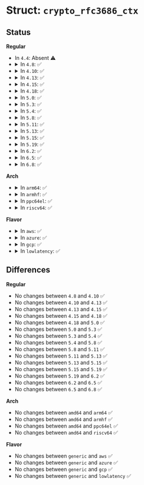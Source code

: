 # Struct: <code>crypto_rfc3686_ctx</code>

## Status
<b>Regular</b>
<ul>
<li>
In <code>4.4</code>: Absent ⚠️
</li>
<li>
<details>
<summary>In <code>4.8</code>: ✅</summary>

```c
struct crypto_rfc3686_ctx {
    struct crypto_skcipher *child;
    u8 nonce[4];
};
```
</details>
</li>
<li>
<details>
<summary>In <code>4.10</code>: ✅</summary>

```c
struct crypto_rfc3686_ctx {
    struct crypto_skcipher *child;
    u8 nonce[4];
};
```
</details>
</li>
<li>
<details>
<summary>In <code>4.13</code>: ✅</summary>

```c
struct crypto_rfc3686_ctx {
    struct crypto_skcipher *child;
    u8 nonce[4];
};
```
</details>
</li>
<li>
<details>
<summary>In <code>4.15</code>: ✅</summary>

```c
struct crypto_rfc3686_ctx {
    struct crypto_skcipher *child;
    u8 nonce[4];
};
```
</details>
</li>
<li>
<details>
<summary>In <code>4.18</code>: ✅</summary>

```c
struct crypto_rfc3686_ctx {
    struct crypto_skcipher *child;
    u8 nonce[4];
};
```
</details>
</li>
<li>
<details>
<summary>In <code>5.0</code>: ✅</summary>

```c
struct crypto_rfc3686_ctx {
    struct crypto_skcipher *child;
    u8 nonce[4];
};
```
</details>
</li>
<li>
<details>
<summary>In <code>5.3</code>: ✅</summary>

```c
struct crypto_rfc3686_ctx {
    struct crypto_skcipher *child;
    u8 nonce[4];
};
```
</details>
</li>
<li>
<details>
<summary>In <code>5.4</code>: ✅</summary>

```c
struct crypto_rfc3686_ctx {
    struct crypto_skcipher *child;
    u8 nonce[4];
};
```
</details>
</li>
<li>
<details>
<summary>In <code>5.8</code>: ✅</summary>

```c
struct crypto_rfc3686_ctx {
    struct crypto_skcipher *child;
    u8 nonce[4];
};
```
</details>
</li>
<li>
<details>
<summary>In <code>5.11</code>: ✅</summary>

```c
struct crypto_rfc3686_ctx {
    struct crypto_skcipher *child;
    u8 nonce[4];
};
```
</details>
</li>
<li>
<details>
<summary>In <code>5.13</code>: ✅</summary>

```c
struct crypto_rfc3686_ctx {
    struct crypto_skcipher *child;
    u8 nonce[4];
};
```
</details>
</li>
<li>
<details>
<summary>In <code>5.15</code>: ✅</summary>

```c
struct crypto_rfc3686_ctx {
    struct crypto_skcipher *child;
    u8 nonce[4];
};
```
</details>
</li>
<li>
<details>
<summary>In <code>5.19</code>: ✅</summary>

```c
struct crypto_rfc3686_ctx {
    struct crypto_skcipher *child;
    u8 nonce[4];
};
```
</details>
</li>
<li>
<details>
<summary>In <code>6.2</code>: ✅</summary>

```c
struct crypto_rfc3686_ctx {
    struct crypto_skcipher *child;
    u8 nonce[4];
};
```
</details>
</li>
<li>
<details>
<summary>In <code>6.5</code>: ✅</summary>

```c
struct crypto_rfc3686_ctx {
    struct crypto_skcipher *child;
    u8 nonce[4];
};
```
</details>
</li>
<li>
<details>
<summary>In <code>6.8</code>: ✅</summary>

```c
struct crypto_rfc3686_ctx {
    struct crypto_skcipher *child;
    u8 nonce[4];
};
```
</details>
</li>
</ul>
<b>Arch</b>
<ul>
<li>
<details>
<summary>In <code>arm64</code>: ✅</summary>

```c
struct crypto_rfc3686_ctx {
    struct crypto_skcipher *child;
    u8 nonce[4];
};
```
</details>
</li>
<li>
<details>
<summary>In <code>armhf</code>: ✅</summary>

```c
struct crypto_rfc3686_ctx {
    struct crypto_skcipher *child;
    u8 nonce[4];
};
```
</details>
</li>
<li>
<details>
<summary>In <code>ppc64el</code>: ✅</summary>

```c
struct crypto_rfc3686_ctx {
    struct crypto_skcipher *child;
    u8 nonce[4];
};
```
</details>
</li>
<li>
<details>
<summary>In <code>riscv64</code>: ✅</summary>

```c
struct crypto_rfc3686_ctx {
    struct crypto_skcipher *child;
    u8 nonce[4];
};
```
</details>
</li>
</ul>
<b>Flavor</b>
<ul>
<li>
<details>
<summary>In <code>aws</code>: ✅</summary>

```c
struct crypto_rfc3686_ctx {
    struct crypto_skcipher *child;
    u8 nonce[4];
};
```
</details>
</li>
<li>
<details>
<summary>In <code>azure</code>: ✅</summary>

```c
struct crypto_rfc3686_ctx {
    struct crypto_skcipher *child;
    u8 nonce[4];
};
```
</details>
</li>
<li>
<details>
<summary>In <code>gcp</code>: ✅</summary>

```c
struct crypto_rfc3686_ctx {
    struct crypto_skcipher *child;
    u8 nonce[4];
};
```
</details>
</li>
<li>
<details>
<summary>In <code>lowlatency</code>: ✅</summary>

```c
struct crypto_rfc3686_ctx {
    struct crypto_skcipher *child;
    u8 nonce[4];
};
```
</details>
</li>
</ul>

## Differences
<b>Regular</b>
<ul>
<li>
No changes between <code>4.8</code> and <code>4.10</code> ✅
</li>
<li>
No changes between <code>4.10</code> and <code>4.13</code> ✅
</li>
<li>
No changes between <code>4.13</code> and <code>4.15</code> ✅
</li>
<li>
No changes between <code>4.15</code> and <code>4.18</code> ✅
</li>
<li>
No changes between <code>4.18</code> and <code>5.0</code> ✅
</li>
<li>
No changes between <code>5.0</code> and <code>5.3</code> ✅
</li>
<li>
No changes between <code>5.3</code> and <code>5.4</code> ✅
</li>
<li>
No changes between <code>5.4</code> and <code>5.8</code> ✅
</li>
<li>
No changes between <code>5.8</code> and <code>5.11</code> ✅
</li>
<li>
No changes between <code>5.11</code> and <code>5.13</code> ✅
</li>
<li>
No changes between <code>5.13</code> and <code>5.15</code> ✅
</li>
<li>
No changes between <code>5.15</code> and <code>5.19</code> ✅
</li>
<li>
No changes between <code>5.19</code> and <code>6.2</code> ✅
</li>
<li>
No changes between <code>6.2</code> and <code>6.5</code> ✅
</li>
<li>
No changes between <code>6.5</code> and <code>6.8</code> ✅
</li>
</ul>
<b>Arch</b>
<ul>
<li>
No changes between <code>amd64</code> and <code>arm64</code> ✅
</li>
<li>
No changes between <code>amd64</code> and <code>armhf</code> ✅
</li>
<li>
No changes between <code>amd64</code> and <code>ppc64el</code> ✅
</li>
<li>
No changes between <code>amd64</code> and <code>riscv64</code> ✅
</li>
</ul>
<b>Flavor</b>
<ul>
<li>
No changes between <code>generic</code> and <code>aws</code> ✅
</li>
<li>
No changes between <code>generic</code> and <code>azure</code> ✅
</li>
<li>
No changes between <code>generic</code> and <code>gcp</code> ✅
</li>
<li>
No changes between <code>generic</code> and <code>lowlatency</code> ✅
</li>
</ul>
